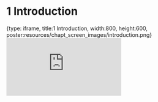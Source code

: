 # 1 Introduction
 
{type: iframe, title:1 Introduction, width:800, height:600, poster:resources/chapt_screen_images/introduction.png}
![](https://hutchdatascience.org/Overleaf_and_LaTeX_for_Scientific_Articles/no_toc/introduction.html)
 

 
